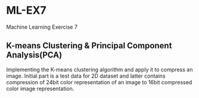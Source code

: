 # ML-EX7
Machine Learning Exercise 7

## K-means Clustering & Principal Component Analysis(PCA)

Implementing the K-means clustering algorithm and apply it to compress an image.
Initial part is a test data for 2D dataset and 
latter contains compression of 24bit color representation of an image to 
16bit compressed color image representation.


